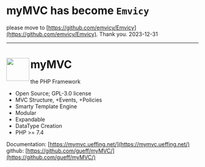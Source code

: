 
# myMVC has become `Emvicy`

please move to [https://github.com/emvicy/Emvicy](https://github.com/emvicy/Emvicy). Thank you.
2023-12-31


---

# <img src="https://mymvc.ueffing.net/myMVC.png" width="60" align="left"> myMVC

the PHP Framework

<!--
<img src="https://github.com/gueff/myMVC/actions/workflows/super-linter.yml/badge.svg">
-->

- Open Source; GPL-3.0 license
- MVC Structure, +Events, +Policies
- Smarty Template Engine
- Modular
- Expandable
- DataType Creation
- PHP >= 7.4

Documentation:  [https://mymvc.ueffing.net/](https://mymvc.ueffing.net/)  
github:  [https://github.com/gueff/myMVC/](https://github.com/gueff/myMVC/)  

